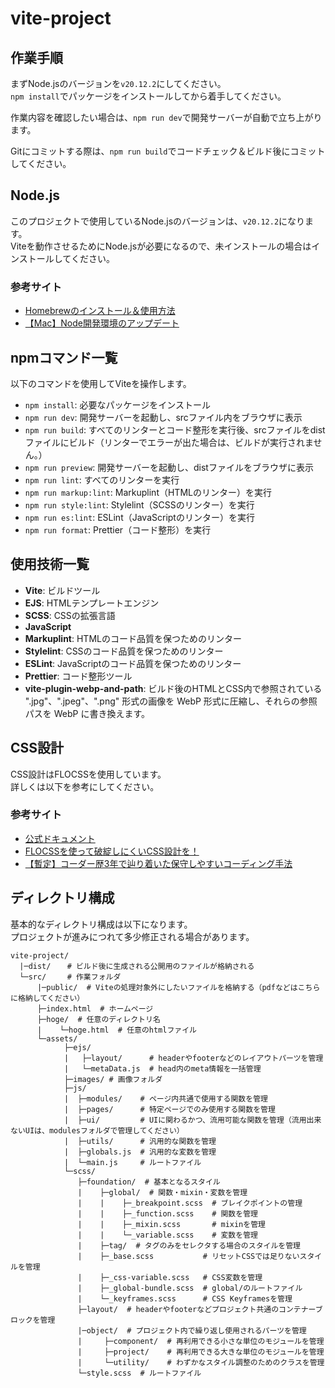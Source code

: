 # vite-project

## 作業手順

まずNode.jsのバージョンを`v20.12.2`にしてください。  
`npm install`でパッケージをインストールしてから着手してください。

作業内容を確認したい場合は、`npm run dev`で開発サーバーが自動で立ち上がります。

Gitにコミットする際は、`npm run build`でコードチェック＆ビルド後にコミットしてください。

## Node.js

このプロジェクトで使用しているNode.jsのバージョンは、`v20.12.2`になります。  
Viteを動作させるためにNode.jsが必要になるので、未インストールの場合はインストールしてください。

### 参考サイト

- [Homebrewのインストール＆使用方法](https://www.kikagaku.co.jp/kikagaku-blog/homebrew-install-howto/#i-5)
- [【Mac】Node開発環境のアップデート](https://0forest.com/npm-update/)

## npmコマンド一覧

以下のコマンドを使用してViteを操作します。

- `npm install`: 必要なパッケージをインストール
- `npm run dev`: 開発サーバーを起動し、srcファイル内をブラウザに表示
- `npm run build`: すべてのリンターとコード整形を実行後、srcファイルをdistファイルにビルド（リンターでエラーが出た場合は、ビルドが実行されません。）
- `npm run preview`: 開発サーバーを起動し、distファイルをブラウザに表示
- `npm run lint`: すべてのリンターを実行
- `npm run markup:lint`: Markuplint（HTMLのリンター）を実行
- `npm run style:lint`: Stylelint（SCSSのリンター）を実行
- `npm run es:lint`: ESLint（JavaScriptのリンター）を実行
- `npm run format`: Prettier（コード整形）を実行

## 使用技術一覧

- **Vite**: ビルドツール
- **EJS**: HTMLテンプレートエンジン
- **SCSS**: CSSの拡張言語
- **JavaScript**
- **Markuplint**: HTMLのコード品質を保つためのリンター
- **Stylelint**: CSSのコード品質を保つためのリンター
- **ESLint**: JavaScriptのコード品質を保つためのリンター
- **Prettier**: コード整形ツール
- **vite-plugin-webp-and-path**: ビルド後のHTMLとCSS内で参照されている ".jpg"、".jpeg"、".png" 形式の画像を WebP 形式に圧縮し、それらの参照パスを WebP に書き換えます。

## CSS設計

CSS設計はFLOCSSを使用しています。  
詳しくは以下を参考にしてください。

### 参考サイト

- [公式ドキュメント](https://github.com/hiloki/flocss)
- [FLOCSSを使って破綻しにくいCSS設計を！](https://haniwaman.com/flocss/)
- [【暫定】コーダー歴3年で辿り着いた保守しやすいコーディング手法](https://zenn.dev/haniwaman/articles/bf392f397c8db7341881)

## ディレクトリ構成

基本的なディレクトリ構成は以下になります。  
プロジェクトが進みにつれて多少修正される場合があります。

```
vite-project/
  |─dist/ 　 # ビルド後に生成される公開用のファイルが格納される
  └─src/　   # 作業フォルダ
      |─public/  # Viteの処理対象外にしたいファイルを格納する（pdfなどはこちらに格納してください）
      ├─index.html  # ホームページ
      ├─hoge/  # 任意のディレクトリ名
      |    └─hoge.html  # 任意のhtmlファイル
      └─assets/
            ├─ejs/
            |   ├─layout/      # headerやfooterなどのレイアウトパーツを管理
            |   └─metaData.js  # head内のmeta情報を一括管理
            ├─images/ # 画像フォルダ
            ├─js/
            |  ├─modules/    # ページ内共通で使用する関数を管理
            |  ├─pages/      # 特定ページでのみ使用する関数を管理
            |  ├─ui/         # UIに関わるかつ、流用可能な関数を管理（流用出来ないUIは、modulesフォルダで管理してください）
            |  ├─utils/      # 汎用的な関数を管理
            |  ├─globals.js  # 汎用的な変数を管理
            |  └─main.js     # ルートファイル
            └─scss/
               ├─foundation/  # 基本となるスタイル
               |    ├─global/  # 関数・mixin・変数を管理
               |    |    ├─_breakpoint.scss  # ブレイクポイントの管理
               |    |    ├─_function.scss    # 関数を管理
               |    |    ├─_mixin.scss       # mixinを管理
               |    |    └─_variable.scss    # 変数を管理
               |    ├─tag/  # タグのみをセレクタする場合のスタイルを管理
               |    ├─_base.scss           # リセットCSSでは足りないスタイルを管理
               |    ├─_css-variable.scss   # CSS変数を管理
               |    ├─_global-bundle.scss  # global/のルートファイル
               |    └─_keyframes.scss      # CSS Keyframesを管理
               ├─layout/  # headerやfooterなどプロジェクト共通のコンテナーブロックを管理
               |─object/  # プロジェクト内で繰り返し使用されるパーツを管理
               |     ├─component/  # 再利用できる小さな単位のモジュールを管理
               |     ├─project/    # 再利用できる大きな単位のモジュールを管理
               |     └─utility/    # わずかなスタイル調整のためのクラスを管理
               └─style.scss  # ルートファイル
```
